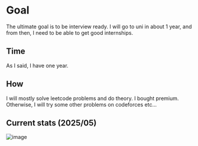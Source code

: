 # Goal

The ultimate goal is to be interview ready. I will go to uni in about 1 year, and from then, I need to be able to get good internships.

## Time

As I said, I have one year.

## How

I will mostly solve leetcode problems and do theory. I bought premium. Otherwise, I will try some other problems on codeforces etc...

## Current stats (2025/05)
![image](https://github.com/user-attachments/assets/904bf4fe-baf5-4ca6-a77b-4d9d2cae30b2)

